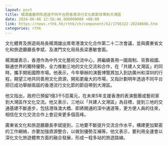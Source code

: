 ```yaml
---
layout: post
title: 楊潤雄冀明年透過不同平台把香港流行文化節節目帶到大灣區
date: 2024-06-06 12:56:46.000000000 +08:00
link: https://news.rthk.hk/rthk/ch/component/k2/1756322-20240606.htm
categories: rthk
---
```


文化體育及旅遊局局長楊潤雄出席粵港澳文化合作第二十二次會議，並與廣東省文化和旅遊廳廳長李斌、及澳門文化局局長梁惠敏會面。

楊潤雄表示，香港作為中外文化藝術交流中心，將繼續善用一國兩制、背靠祖國、聯通世界的獨特優勢，全力推動三地的文化交流和合作，在「共建人文灣區」的同時，攜手開拓國際市場。他表示，今年舉辦的演藝博覽將加入到訪廣州和深圳的行程，期望三地共同善用文化資源，開拓更龐大的市場，又指計劃明年透過不同平台把已成功舉辦兩屆的香港流行文化節的節目帶到大灣區。

他又指出，政府已預留1億3千5百萬元，在未來5年支援香港的表演藝團或藝術家到大灣區作文化交流。他又表示，三地以「共建人文灣區」為目標，提到三地的交通基建不斷進步，包括港珠澳大橋、即將開通的深中通道等，更方便人員的往來，相信在文化交流合作上會迎來更多個高峰。

廣東省文化和旅遊廳廳長李斌提到，三地要不斷提升交流合作水平，構建更加緊密的工作網絡，亦要加強資源整合，以做到優勢互補等。他又表示，要利用全運會以深化文化旅遊體育方面的融合發展，形成一程多站的旅遊路線。
